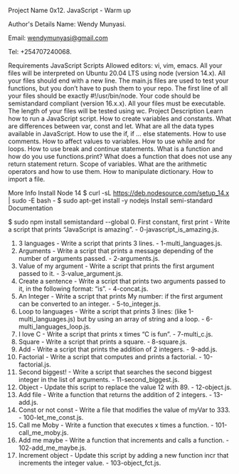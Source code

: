 Project Name
0x12. JavaScript - Warm up

Author's Details
Name: Wendy Munyasi.

Email: wendymunyasi@gmail.com

Tel: +254707240068.

Requirements
JavaScript Scripts
Allowed editors: vi, vim, emacs.
All your files will be interpreted on Ubuntu 20.04 LTS using node (version 14.x).
All your files should end with a new line.
The main.js files are used to test your functions, but you don’t have to push them to your repo.
The first line of all your files should be exactly #!/usr/bin/node.
Your code should be semistandard compliant (version 16.x.x).
All your files must be executable.
The length of your files will be tested using wc.
Project Description
Learn how to run a JavaScript script. How to create variables and constants. What are differences between var, const and let. What are all the data types available in JavaScript. How to use the if, if ... else statements. How to use comments. How to affect values to variables. How to use while and for loops. How to use break and continue statements. What is a function and how do you use functions.print? What does a function that does not use any return statement return. Scope of variables. What are the arithmetic operators and how to use them. How to manipulate dictionary. How to import a file.

More Info
Install Node 14
$ curl -sL https://deb.nodesource.com/setup_14.x | sudo -E bash -
$ sudo apt-get install -y nodejs
Install semi-standard
Documentation

$ sudo npm install semistandard --global
0. First constant, first print - Write a script that prints “JavaScript is amazing”. - 0-javascript_is_amazing.js.
1. 3 languages - Write a script that prints 3 lines. - 1-multi_languages.js.
2. Arguments - Write a script that prints a message depending of the number of arguments passed. - 2-arguments.js.
3. Value of my argument - Write a script that prints the first argument passed to it. - 3-value_argument.js.
4. Create a sentence - Write a script that prints two arguments passed to it, in the following format: “is”. - 4-concat.js.
5. An Integer - Write a script that prints My number: <first argument converted in integer> if the first argument can be converted to an integer. - 5-to_integer.js.
6. Loop to languages - Write a script that prints 3 lines: (like 1-multi_languages.js) but by using an array of string and a loop. - 6-multi_languages_loop.js.
7. I love C - Write a script that prints x times “C is fun”. - 7-multi_c.js.
8. Square - Write a script that prints a square. - 8-square.js.
9. Add - Write a script that prints the addition of 2 integers. - 9-add.js.
10. Factorial - Write a script that computes and prints a factorial. - 10-factorial.js.
11. Second biggest! - Write a script that searches the second biggest integer in the list of arguments. - 11-second_biggest.js.
12. Object - Update this script to replace the value 12 with 89. - 12-object.js.
13. Add file - Write a function that returns the addition of 2 integers. - 13-add.js.
14. Const or not const - Write a file that modifies the value of myVar to 333. - 100-let_me_const.js.
15. Call me Moby - Write a function that executes x times a function. - 101-call_me_moby.js.
16. Add me maybe - Write a function that increments and calls a function. - 102-add_me_maybe.js.
17. Increment object - Update this script by adding a new function incr that increments the integer value. - 103-object_fct.js.
